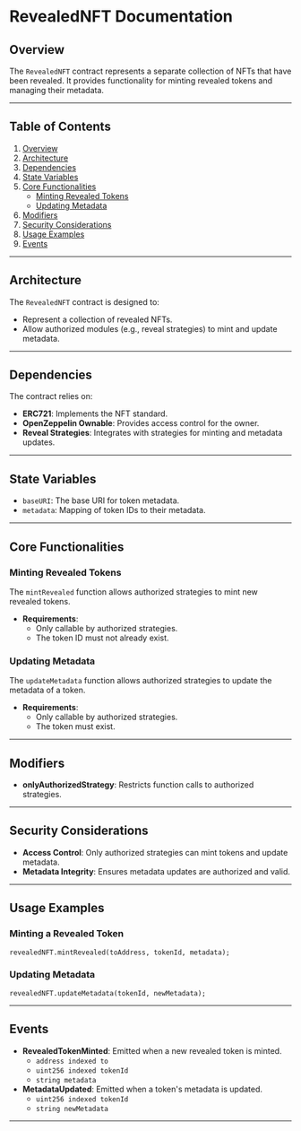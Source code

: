 # RevealedNFT Documentation

## Overview
The `RevealedNFT` contract represents a separate collection of NFTs that have been revealed. It provides functionality for minting revealed tokens and managing their metadata.

---

## Table of Contents
1. [Overview](#overview)
2. [Architecture](#architecture)
3. [Dependencies](#dependencies)
4. [State Variables](#state-variables)
5. [Core Functionalities](#core-functionalities)
    - [Minting Revealed Tokens](#minting-revealed-tokens)
    - [Updating Metadata](#updating-metadata)
6. [Modifiers](#modifiers)
7. [Security Considerations](#security-considerations)
8. [Usage Examples](#usage-examples)
9. [Events](#events)

---

## Architecture
The `RevealedNFT` contract is designed to:
- Represent a collection of revealed NFTs.
- Allow authorized modules (e.g., reveal strategies) to mint and update metadata.

---

## Dependencies
The contract relies on:
- **ERC721**: Implements the NFT standard.
- **OpenZeppelin Ownable**: Provides access control for the owner.
- **Reveal Strategies**: Integrates with strategies for minting and metadata updates.

---

## State Variables
- `baseURI`: The base URI for token metadata.
- `metadata`: Mapping of token IDs to their metadata.

---

## Core Functionalities

### Minting Revealed Tokens
The `mintRevealed` function allows authorized strategies to mint new revealed tokens.  
- **Requirements**:
  - Only callable by authorized strategies.
  - The token ID must not already exist.

### Updating Metadata
The `updateMetadata` function allows authorized strategies to update the metadata of a token.  
- **Requirements**:
  - Only callable by authorized strategies.
  - The token must exist.

---

## Modifiers
- **onlyAuthorizedStrategy**: Restricts function calls to authorized strategies.

---

## Security Considerations
- **Access Control**: Only authorized strategies can mint tokens and update metadata.
- **Metadata Integrity**: Ensures metadata updates are authorized and valid.

---

## Usage Examples
### Minting a Revealed Token
```solidity
revealedNFT.mintRevealed(toAddress, tokenId, metadata);
```

### Updating Metadata
```solidity
revealedNFT.updateMetadata(tokenId, newMetadata);
```

---

## Events
- **RevealedTokenMinted**: Emitted when a new revealed token is minted.
  - `address indexed to`
  - `uint256 indexed tokenId`
  - `string metadata`
- **MetadataUpdated**: Emitted when a token's metadata is updated.
  - `uint256 indexed tokenId`
  - `string newMetadata`

---
